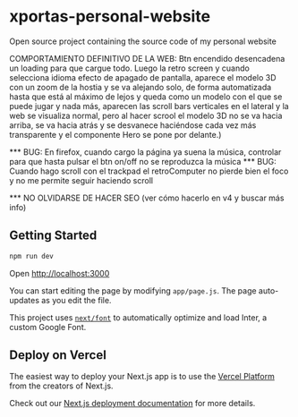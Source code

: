 # xportas-personal-website
Open source project containing the source code of my personal website




COMPORTAMIENTO DEFINITIVO DE LA WEB:
Btn encendido desencadena un loading para que cargue todo. Luego la retro screen y cuando selecciona idioma
efecto de apagado de pantalla, aparece el modelo 3D con un zoom de la hostia y se va alejando solo, de forma automatizada hasta que está al máximo de lejos y queda como un modelo con el que se puede jugar y nada más, aparecen las scroll bars verticales en el lateral y la web se visualiza normal, pero al hacer scrool el modelo 3D no se va hacia arriba, se va hacia atrás y se desvanece haciéndose cada vez más transparente y el componente Hero se pone por delante.)



*** BUG: En firefox, cuando cargo la página ya suena la música, controlar para que hasta pulsar el btn on/off no se reproduzca la música
*** BUG: Cuando hago scroll con el trackpad el retroComputer no pierde bien el foco y no me permite seguir haciendo scroll


*** NO OLVIDARSE DE HACER SEO (ver cómo hacerlo en v4 y buscar más info)




































## Getting Started

```bash
npm run dev

```
Open [http://localhost:3000](http://localhost:3000)

You can start editing the page by modifying `app/page.js`. The page auto-updates as you edit the file.

This project uses [`next/font`](https://nextjs.org/docs/basic-features/font-optimization) to automatically optimize and load Inter, a custom Google Font.

## Deploy on Vercel

The easiest way to deploy your Next.js app is to use the [Vercel Platform](https://vercel.com/new?utm_medium=default-template&filter=next.js&utm_source=create-next-app&utm_campaign=create-next-app-readme) from the creators of Next.js.

Check out our [Next.js deployment documentation](https://nextjs.org/docs/deployment) for more details.
